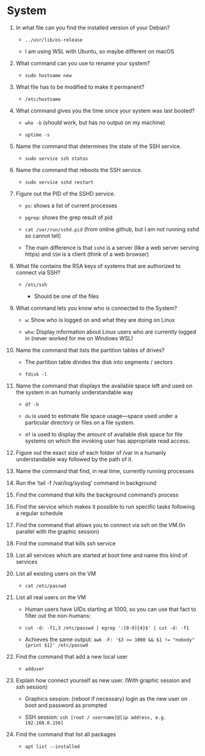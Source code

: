 # System

1. In what file can you find the installed version of your Debian?

    - `../usr/lib/os-release`
    
    - I am using WSL with Ubuntu, so maybe different on macOS

2. What command can you use to rename your system?

    - `sudo hostname new`

3. What file has to be modified to make it permanent?
    
    -  `/etc/hostname`

4. What command gives you the time since your system was last booted?
    
    -  `who -b` (should work, but has no output on my machine)
    
    - `uptime -s`

5. Name the command that determines the state of the SSH service.
    
    -  `sudo service ssh status`

6. Name the command that reboots the SSH service.
    
    - `sudo service sshd restart`

7. Figure out the PID of the SSHD service.

    - `ps`: shows a list of current processes

    - `pgrep`: shows the grep result of pid 
    
    - `cat /var/run/sshd.pid` (from online github, but I am not running sshd so cannot tell)

    - The main difference is that `sshd` is a server (like a web server serving https) and `SSH` is a client (think of a web browser)

8. What file contains the RSA keys of systems that are authorized to connect via SSH?

    - `/etc/ssh`
        
        - Should be one of the files 

9. What command lets you know who is connected to the System?
    
    -  `w`: Show who is logged on and what they are doing on Linux

    - `who`: Display information about Linux users who are currently logged in (never worked for me on Windows WSL)

10. Name the command that lists the partition tables of drives?

    - The partition table divides the disk into segments / sectors

    - `fdisk -l`

11. Name the command that displays the available space left and used on the system in an humanly understandable way

    - `df -h`

    - `du` is used to estimate file space usage—space used under a particular directory or files on a file system.
 
    - `df` is used to display the amount of available disk space for file systems on which the invoking user has appropriate read access.

12. Figure out the exact size of each folder of /var in a humanly understandable way followed by the path of it.

13. Name the command that find, in real time, currently running processes

14. Run the ‘tail -f /var/log/syslog‘ command in background

15. Find the command that kills the background command’s process

16. Find the service which makes it possible to run specific tasks following a regular schedule

17. Find the command that allows you to connect via ssh on the VM.(In parallel with the graphic session)

18. Find the command that kills ssh service

19. List all services which are started at boot time and name this kind of services

20. List all existing users on the VM

    - `cat /etc/passwd`

21. List all real users on the VM

    - Human users have UIDs starting at 1000, so you can use that fact to filter out the non-humans:

    - `cut -d: -f1,3 /etc/passwd | egrep ':[0-9]{4}$' | cut -d: -f1`

    - Achieves the same output: `awk -F: '$3 >= 1000 && $1 != "nobody" {print $1}' /etc/passwd`

22. Find the command that add a new local user

    - `adduser`

23. Explain how connect yourself as new user. (With graphic session and ssh session)
    
    - Graphics session: (reboot if necessary) login as the new user on boot and password as prompted

    - SSH session: `ssh [root / username]@[ip address, e.g. 192.168.0.156]`

24. Find the command that list all packages
    - `apt list --installed`
